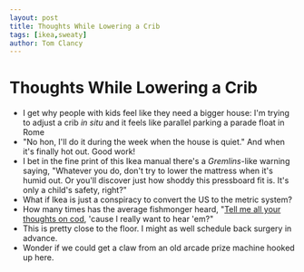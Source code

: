 ```yaml
---
layout: post
title: Thoughts While Lowering a Crib
tags: [ikea,sweaty]
author: Tom Clancy
---
```


# Thoughts While Lowering a Crib

* I get why people with kids feel like they need a bigger house: I'm trying to adjust a crib _in situ_ and it feels like parallel parking a parade float in Rome
* "No hon, I'll do it during the week when the house is quiet." And when it's finally hot out. Good work!
* I bet in the fine print of this Ikea manual there's a _Gremlins_-like warning saying, "Whatever you do, don't try to lower the mattress when it's humid out. Or you'll discover just how shoddy this pressboard fit is. It's only a child's safety, right?"
* What if Ikea is just a conspiracy to convert the US to the metric system?
* How many times has the average fishmonger heard, "[Tell me all your thoughts on cod](https://www.youtube.com/watch?v=VuNdnKDRSDA), 'cause I really want to hear 'em?"
* This is pretty close to the floor. I might as well schedule back surgery in advance.
* Wonder if we could get a claw from an old arcade prize machine hooked up here.
